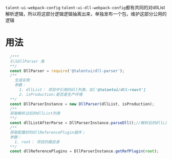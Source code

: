 `talent-ui-webpack-config` `talent-ui-dll-webpack-config`都有共同的对dllList解析逻辑，所以将这部分逻辑逻辑抽离出来，单独发布一个包，维护这部分公用的逻辑

# 用法
```js 
  /*** 
  引入DllParser 类  
  **/
  const DllParser = require('@talentui/dll-parser');
  /**
    生成实例
    参数：
      1. dllList： 项目中引用的dll列表，如['@talentui/dll-react']
      2. isProduction:是否是生产环境
  **/
  const DllParserInstance = new DllParser(dllList, isProduction);
  /**
  获取解析过后的dllList列表
  **/
  const dllListAfterParse = DllParserInstance.parseDll();//解析后的dllList列表
  /**
  获取配置好的dllReferencePlugin插件；
  参数：
    1. root： 项目的跟目录
  **/
  const dllReferencePlugins = DllParserInstance.getRefPlugin(root);
```